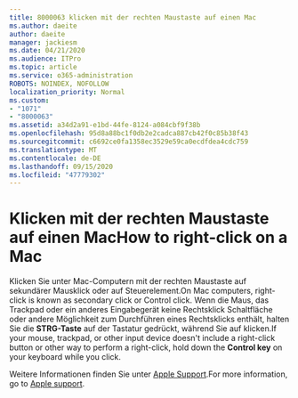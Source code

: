 ```yaml
---
title: 8000063 klicken mit der rechten Maustaste auf einen Mac
ms.author: daeite
author: daeite
manager: jackiesm
ms.date: 04/21/2020
ms.audience: ITPro
ms.topic: article
ms.service: o365-administration
ROBOTS: NOINDEX, NOFOLLOW
localization_priority: Normal
ms.custom:
- "1071"
- "8000063"
ms.assetid: a34d2a91-e1bd-44fe-8124-a084cbf9f38b
ms.openlocfilehash: 95d8a88bc1f0db2e2cadca887cb42f0c85b38f43
ms.sourcegitcommit: c6692ce0fa1358ec3529e59ca0ecdfdea4cdc759
ms.translationtype: MT
ms.contentlocale: de-DE
ms.lasthandoff: 09/15/2020
ms.locfileid: "47779302"
---
```

# <a name="how-to-right-click-on-a-mac"></a><span data-ttu-id="c9f65-102">Klicken mit der rechten Maustaste auf einen Mac</span><span class="sxs-lookup"><span data-stu-id="c9f65-102">How to right-click on a Mac</span></span>

<span data-ttu-id="c9f65-103">Klicken Sie unter Mac-Computern mit der rechten Maustaste auf sekundärer Mausklick oder auf Steuerelement.</span><span class="sxs-lookup"><span data-stu-id="c9f65-103">On Mac computers, right-click is known as secondary click or Control click.</span></span> <span data-ttu-id="c9f65-104">Wenn die Maus, das Trackpad oder ein anderes Eingabegerät keine Rechtsklick Schaltfläche oder andere Möglichkeit zum Durchführen eines Rechtsklicks enthält, halten Sie die **STRG-Taste** auf der Tastatur gedrückt, während Sie auf klicken.</span><span class="sxs-lookup"><span data-stu-id="c9f65-104">If your mouse, trackpad, or other input device doesn't include a right-click button or other way to perform a right-click, hold down the **Control key** on your keyboard while you click.</span></span>
  
<span data-ttu-id="c9f65-105">Weitere Informationen finden Sie unter [Apple Support](https://go.microsoft.com/fwlink/?linkid=2022220&amp;clcid=0x409).</span><span class="sxs-lookup"><span data-stu-id="c9f65-105">For more information, go to [Apple support](https://go.microsoft.com/fwlink/?linkid=2022220&amp;clcid=0x409).</span></span>
  